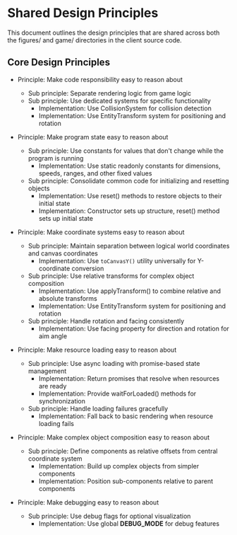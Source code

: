 # Shared Design Principles

This document outlines the design principles that are shared across both the figures/ and game/ directories in the client source code.

## Core Design Principles

- Principle: Make code responsibility easy to reason about
  - Sub principle: Separate rendering logic from game logic
  - Sub principle: Use dedicated systems for specific functionality
    - Implementation: Use CollisionSystem for collision detection
    - Implementation: Use EntityTransform system for positioning and rotation

- Principle: Make program state easy to reason about
  - Sub principle: Use constants for values that don't change while the program is running
    - Implementation: Use static readonly constants for dimensions, speeds, ranges, and other fixed values
  - Sub principle: Consolidate common code for initializing and resetting objects
    - Implementation: Use reset() methods to restore objects to their initial state
    - Implementation: Constructor sets up structure, reset() method sets up initial state

- Principle: Make coordinate systems easy to reason about
  - Sub principle: Maintain separation between logical world coordinates and canvas coordinates
    - Implementation: Use `toCanvasY()` utility universally for Y-coordinate conversion
  - Sub principle: Use relative transforms for complex object composition
    - Implementation: Use applyTransform() to combine relative and absolute transforms
    - Implementation: Use EntityTransform system for positioning and rotation
  - Sub principle: Handle rotation and facing consistently
    - Implementation: Use facing property for direction and rotation for aim angle

- Principle: Make resource loading easy to reason about
  - Sub principle: Use async loading with promise-based state management
    - Implementation: Return promises that resolve when resources are ready
    - Implementation: Provide waitForLoaded() methods for synchronization
  - Sub principle: Handle loading failures gracefully
    - Implementation: Fall back to basic rendering when resource loading fails

- Principle: Make complex object composition easy to reason about
  - Sub principle: Define components as relative offsets from central coordinate system
    - Implementation: Build up complex objects from simpler components
    - Implementation: Position sub-components relative to parent components

- Principle: Make debugging easy to reason about
  - Sub principle: Use debug flags for optional visualization
    - Implementation: Use global __DEBUG_MODE__ for debug features
